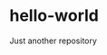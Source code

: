 # hello-world
Just another repository
<!DOCTYPE html>
<html>
  <head>
  </head>
  <body>
  </body>
  </html>
  
